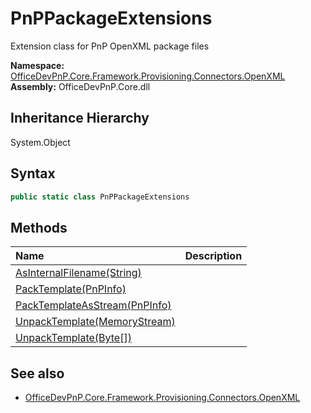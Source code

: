 # PnPPackageExtensions
Extension class for PnP OpenXML package files  

**Namespace:** [OfficeDevPnP.Core.Framework.Provisioning.Connectors.OpenXML](OfficeDevPnP.Core.Framework.Provisioning.Connectors.OpenXML.md)  
**Assembly:** OfficeDevPnP.Core.dll  
## Inheritance Hierarchy
System.Object  

## Syntax
```C#
public static class PnPPackageExtensions
```
## Methods
|**Name**|**Description**|
|:-----|:-----|
| [AsInternalFilename(String)](OfficeDevPnP.Core.Framework.Provisioning.Connectors.OpenXML.PnPPackageExtensions.c1085ef1.md) | 
| [PackTemplate(PnPInfo)](OfficeDevPnP.Core.Framework.Provisioning.Connectors.OpenXML.PnPPackageExtensions.53b69ac.md) | 
| [PackTemplateAsStream(PnPInfo)](OfficeDevPnP.Core.Framework.Provisioning.Connectors.OpenXML.PnPPackageExtensions.7398c562.md) | 
| [UnpackTemplate(MemoryStream)](OfficeDevPnP.Core.Framework.Provisioning.Connectors.OpenXML.PnPPackageExtensions.f0171015.md) | 
| [UnpackTemplate(Byte[])](OfficeDevPnP.Core.Framework.Provisioning.Connectors.OpenXML.PnPPackageExtensions.ee186011.md) | 
## See also
- [OfficeDevPnP.Core.Framework.Provisioning.Connectors.OpenXML](OfficeDevPnP.Core.Framework.Provisioning.Connectors.OpenXML.md)

